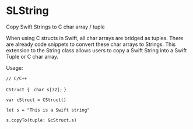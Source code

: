 # SLString
Copy Swift Strings to C char array / tuple

When using C structs in Swift, all char arrays are bridged as tuples. There are already code snippets to convert these char arrays to Strings. This extension to the String class allows users to copy a Swift String into a Swift Tuple or C char array.

Usage:

<code>// C/C++</code>

<code>CStruct {</code>
<code>    char s[32];</code>
<code>}</code>

<code>var cStruct = CStruct()</code>

<code>let s = "This is a Swift string"</code>

<code>s.copyTo(tuple: &cStruct.s)</code>
